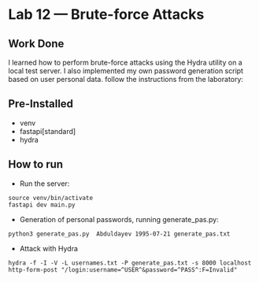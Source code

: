 # Lab 12 — Brute-force Attacks

## Work Done

I learned how to perform brute-force attacks using the Hydra utility on a local test server. I also implemented my own password generation script based on user personal data.
follow the instructions from the laboratory:

## Pre-Installed 
- venv
- fastapi[standard]
- hydra

## How to run

- Run the server:
```
source venv/bin/activate
fastapi dev main.py

```
- Generation of personal passwords, running generate_pas.py:
```
python3 generate_pas.py  Abduldayev 1995-07-21 generate_pas.txt
```
- Attack with Hydra
```
hydra -f -I -V -L usernames.txt -P generate_pas.txt -s 8000 localhost http-form-post "/login:username=^USER^&password=^PASS^:F=Invalid"

```
